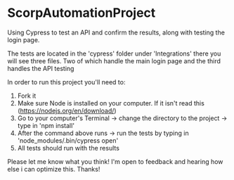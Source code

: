 # ScorpAutomationProject
Using Cypress to test an API and confirm the results, along with testing the login page.

The tests are located in the 'cypress' folder under 'Integrations' there you will see three files. Two of which handle the main login page and the third handles
the API testing

In order to run this project you'll need to:

1. Fork it
2. Make sure Node is installed on your computer. If it isn't read this (https://nodejs.org/en/download/)
3. Go to your computer's Terminal -> change the directory to the project -> type in 'npm install'
4. After the command above runs -> run the tests by typing in 'node_modules/.bin/cypress open'
5. All tests should run with the results

Please let me know what you think! I'm open to feedback and hearing how else i can optimize this. Thanks!
